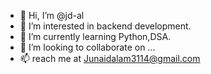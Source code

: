 - 👋 Hi, I’m @jd-al
- 👀 I’m interested in backend development.
- 🌱 I’m currently learning Python,DSA.
- 💞️ I’m looking to collaborate on ...
- 📫 reach me at Junaidalam3114@gmail.com

<!---
jd-al/jd-al is a ✨ special ✨ repository because its `README.md` (this file) appears on your GitHub profile.
You can click the Preview link to take a look at your changes.
--->
